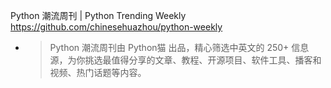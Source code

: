 
Python 潮流周刊 | Python Trending Weekly https://github.com/chinesehuazhou/python-weekly
- > Python 潮流周刊由 Python猫 出品，精心筛选中英文的 250+ 信息源，为你挑选最值得分享的文章、教程、开源项目、软件工具、播客和视频、热门话题等内容。
